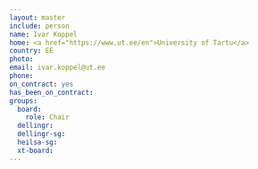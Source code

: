```yaml
---
layout: master
include: person
name: Ivar Koppel
home: <a href="https://www.ut.ee/en">University of Tartu</a>
country: EE
photo:
email: ivar.koppel@ut.ee
phone:
on_contract: yes
has_been_on_contract:
groups:
  board:
    role: Chair
  dellingr:
  dellingr-sg:
  heilsa-sg:
  xt-board:
---
```

